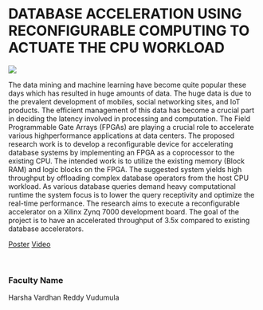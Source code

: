 # DATABASE ACCELERATION USING RECONFIGURABLE COMPUTING TO ACTUATE THE CPU WORKLOAD

![](https://i.imgur.com/eor0ssz.png)

The data mining and machine learning have become quite popular these days which has resulted in huge amounts of data. The huge data is due to the prevalent development of mobiles, social networking sites, and IoT products. The efficient management of this data has become a crucial part in deciding the latency involved in processing and computation. The Field Programmable Gate Arrays (FPGAs) are playing a crucial role to accelerate various highperformance applications at data centers. The proposed research work is to develop a reconfigurable device for accelerating database systems by implementing an FPGA as a coprocessor to the existing CPU. The intended work is to utilize the existing memory (Block RAM) and logic blocks on the FPGA. The suggested system yields high throughput by offloading complex database operators from the host CPU workload. As various database queries demand heavy computational runtime the system focus is to lower the query receptivity and optimize the real-time performance. The research aims to execute a reconfigurable accelerator on a Xilinx Zynq 7000 development board. The goal of the project is to have an accelerated throughput of 3.5x compared to existing database accelerators.

[Poster](10.%20DATABASE%20ACCELERATION%20USING%20RECONFIGURABLE%20COMPUTING%20TO%20ACTUATE%20THE%20CPU%20WORKLOAD.pdf)
[Video](https://youtu.be/bJ2Xxv5W1RQ)

<br>


### Faculty Name

Harsha Vardhan Reddy Vudumula
